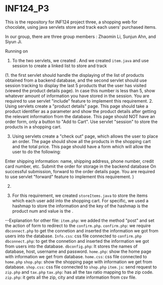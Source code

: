 # INF124_P3
This is the repository for INF124 project three, a shopping web for chocolate, using java servlets store and track each users' purchased items.

In our group, there are three group members : Zhaomin Li, Sunjun Ahn, and Siyun Ji.

Running on ` `   
1. To the two servlets, we created . And we created `item.java` and use session to create a linked list to store and track 

(1. the first servlet should handle the displaying of the list of products obtained from a backend database, and the second servlet should use session tracking to display the last 5 products that the user has visited (viewed the product details page). In case this number is less than 5, show whatever amount of information you have stored in the session. You are required to use servlet "include" feature to implement this requirement. 
2. Using servlets create a "product details" page. This page should take a product identifier as a parameter and show the product details after getting the relevant information from the database. This page should NOT have an order form, only a button to "Add to Cart". Use servlet "session" to store the products in a shopping cart. 

3. Using servlets create a "check out" page, which allows the user to place an order. The page should show all the products in the shopping cart and the total price. This page should have a form which will allow the user to do the following:

Enter shipping information: name, shipping address, phone number, credit card number, etc.
Submit the order for storage in the backend database
On successful submission, forward to the order details page. You are required to use servlet "forward" feature to implement this requirement. )


2.


3. For this requirement, we created `storeItems.java` to store the items which each user add into the shopping cart. For specific, we used a hashmap to store the information and the key of the hashmap is the product num and value is the .  


 --Explanation for other file: 
`item.php`: we added the method "post" and set the action of form to redirect to the `confirm.php`.
`confirm.php`: we require `dbconnect.php` to get the connetion and inserted the information we got from users into the database.
`Info.css`: css file connected to `confirm.php`
`dbconnect.php`: to get the connetion and inserted the information we got from users into the database. 
`dbconfig.php`: It stores the names of database, host, username and password. 
`home.php`: show the home page with information we get from database.
`home.css`: css file connected to `home.php`
`shop.php`: show the shopping page with information we get from database.
`shop.css`: css file connected to `shop.php`
`item.js`: send request to `zip.php` and `tax.php`
`tax.php`: has all the tax ratio mapping to the zip code.
`zip.php`: it gets all the zip, city and state information from csv file.


